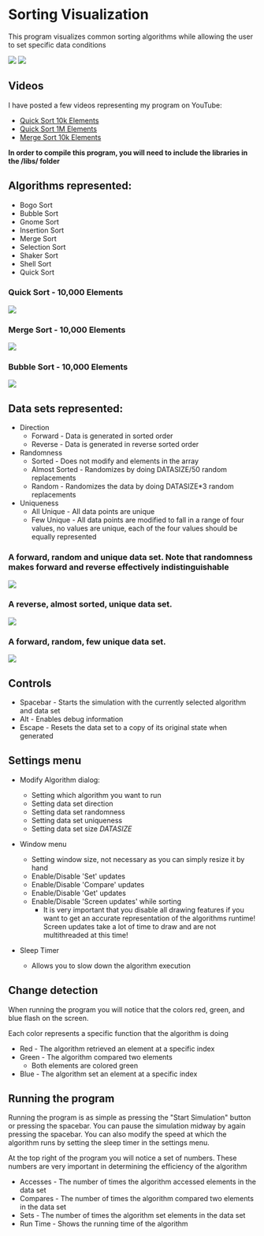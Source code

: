 # Sorting Visualization

This program visualizes common sorting algorithms while allowing the user to set specific data conditions

![](http://i.imgur.com/8PM23RZ.gif)
![](http://imgur.com/3zxTJZ2.png)

## Videos
I have posted a few videos representing my program on YouTube:
* [Quick Sort 10k Elements](https://www.youtube.com/watch?v=3dqo5ZBVZ1c)
* [Quick Sort 1M Elements](https://www.youtube.com/watch?v=G1U2EJRNTwU)
* [Merge Sort 10k Elements](https://www.youtube.com/watch?v=SC2t75q_gmo)

**In order to compile this program, you will need to include the libraries in the /libs/ folder**

## Algorithms represented:
* Bogo Sort
* Bubble Sort
* Gnome Sort
* Insertion Sort
* Merge Sort
* Selection Sort
* Shaker Sort
* Shell Sort
* Quick Sort

### Quick Sort - 10,000 Elements
![](http://imgur.com/E9XXa6v.png)

### Merge Sort - 10,000 Elements
![](http://imgur.com/9FkPvp1.png)

### Bubble Sort - 10,000 Elements
![](http://imgur.com/EQi2nmg.png)

## Data sets represented:
* Direction
  * Forward - Data is generated in sorted order
  * Reverse - Data is generated in reverse sorted order
* Randomness
  * Sorted - Does not modify and elements in the array
  * Almost Sorted - Randomizes by doing DATASIZE/50 random replacements
  * Random - Randomizes the data by doing DATASIZE*3 random replacements
* Uniqueness
  * All Unique - All data points are unique
  * Few Unique - All data points are modified to fall in a range of four values, no values are unique, each of the four values should be equally represented

### A forward, random and unique data set. Note that randomness makes forward and reverse effectively indistinguishable
![](http://imgur.com/5j5jOlg.png)

### A reverse, almost sorted, unique data set.
![](http://imgur.com/c19lspD.png)

### A forward, random, few unique data set.
![](http://imgur.com/Gn46g2I.png)

## Controls
* Spacebar - Starts the simulation with the currently selected algorithm and data set
* Alt - Enables debug information
* Escape - Resets the data set to a copy of its original state when generated

## Settings menu
* Modify Algorithm dialog:
  * Setting which algorithm you want to run
  * Setting data set direction
  * Setting data set randomness
  * Setting data set uniqueness
  * Setting data set size *DATASIZE*

* Window menu
  * Setting window size, not necessary as you can simply resize it by hand
  * Enable/Disable 'Set' updates
  * Enable/Disable 'Compare' updates
  * Enable/Disable 'Get' updates
  * Enable/Disable 'Screen updates' while sorting
    * It is very important that you disable all drawing features if you want to get an accurate representation of the algorithms runtime! Screen updates take a lot of time to draw and are not multithreaded at this time!

* Sleep Timer
  * Allows you to slow down the algorithm execution

## Change detection
When running the program you will notice that the colors red, green, and blue flash on the screen.

Each color represents a specific function that the algorithm is doing
* Red - The algorithm retrieved an element at a specific index
* Green - The algorithm compared two elements
  * Both elements are colored green
* Blue - The algorithm set an element at a specific index

## Running the program
Running the program is as simple as pressing the "Start Simulation" button or pressing the spacebar. You can pause the simulation midway by again pressing the spacebar. You can also modify the speed at which the algorithm runs by setting the sleep timer in the settings menu.

At the top right of the program you will notice a set of numbers. These numbers are very important in determining the efficiency of the algorithm
* Accesses - The number of times the algorithm accessed elements in the data set
* Compares - The number of times the algorithm compared two elements in the data set
* Sets - The number of times the algorithm set elements in the data set
* Run Time - Shows the running time of the algorithm
